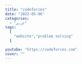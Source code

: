 ```yaml
---
title: "codeforces"
date: "2022-05-06"
categories:
  - "عربي"
tags:
  [
    "website","problem solving"
  ]

youtube: "https://codeforces.com"
cover: ""
---
```

